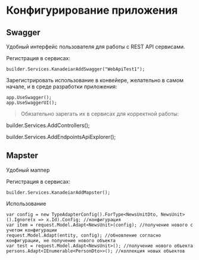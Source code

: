 ﻿# Конфигурирование приложения

## Swagger

Удобный интерфейс пользователя для работы с REST API сервисами.

Регистрация в сервисах:
```sharp
builder.Services.KanadeiarAddSwagger("WebApiTest1");
```

Зарегистрировать использование в конвейере, желательно в самом начале, и в среде разработки приложения:
```sharp
app.UseSwagger();
app.UseSwaggerUI();
```

> Обязательно зарегать их в сервисах для корректной работы: 

builder.Services.AddControllers();

builder.Services.AddEndpointsApiExplorer();

## Mapster

Удобный маппер

Регистрация в сервисах:
```sharp
builder.Services.KanadeiarAddMapster();
```

Использование 
```sharp
var config = new TypeAdapterConfig().ForType<NewsUnitDto, NewsUnit>().Ignore(x => x.Id).Config; //конфигурация
var item = request.Model.Adapt<NewsUnit>(config); //получение нового с учетом конфигурации
request.Model.Adapt(entity, config); //обновление согласно конфигурации, не получение нового объекта
var test = request.Model.Adapt<NewsUnit>(); //получение нового объекта
persons.Adapt<IEnumerable<PersonDto>>(); //коллекция новых объектов
```